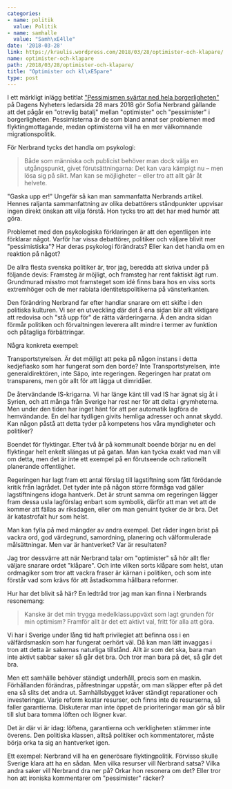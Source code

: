 ```yaml
---
categories:
- name: politik
  value: Politik
- name: samhalle
  value: "Samh\xE4lle"
date: '2018-03-28'
link: https://kraulis.wordpress.com/2018/03/28/optimister-och-klapare/
name: optimister-och-klapare
path: /2018/03/28/optimister-och-klapare/
title: "Optimister och kl\xE5pare"
type: post
---
```

I ett märkligt inlägg betitlat ["Pessimismen svärtar ned hela borgerligheten"](https://www.dn.se/ledare/signerat/sofia-nerbrand-pessimismen-svartar-ned-hela-borgerligheten/) på Dagens Nyheters ledarsida 28 mars 2018 gör Sofia Nerbrand gällande att det pågår en "otrevlig batalj" mellan "optimister" och "pessimister" i borgerligheten. Pessimisterna är de som bland annat ser problemen med flyktingmottagande, medan optimisterna vill ha en mer välkomnande migrationspolitik.

För Nerbrand tycks det handla om psykologi:

> Både som människa och publicist behöver man dock välja en utgångspunkt, givet förutsättningarna: Det kan vara kämpigt nu – men lösa sig på sikt. Man kan se möjligheter – eller tro att allt går åt helvete.

"Gaska upp er!" Ungefär så kan man sammanfatta Nerbrands artikel. Hennes raljanta sammanfattning av olika debattörers ståndpunkter uppvisar ingen direkt önskan att vilja förstå. Hon tycks tro att det har med humör att göra.



Problemet med den psykologiska förklaringen är att den egentligen inte förklarar något. Varför har vissa debattörer, politiker och väljare blivit mer "pessimistiska"? Har deras psykologi förändrats? Eller kan det handla om en reaktion på något?

De allra flesta svenska politiker är, tror jag, beredda att skriva under på följande devis: Framsteg är möjligt, och framsteg har rent faktiskt ägt rum. Grundmurad misstro mot framsteget som idé finns bara hos en viss sorts extremhöger och de mer rabiata identitetspolitikerna på vänsterkanten.

Den förändring Nerbrand far efter handlar snarare om ett skifte i den politiska kulturen. Vi ser en utveckling där det å ena sidan blir allt viktigare att redovisa och "stå upp för" de rätta värderingarna. Å den andra sidan förmår politiken och förvaltningen leverera allt mindre i termer av funktion och påtagliga förbättringar.

Några konkreta exempel: 

Transportstyrelsen. Är det möjligt att peka på någon instans i detta kedjefiasko som har fungerat som den borde? Inte Transportstyrelsen, inte generaldirektören, inte Säpo, inte regeringen. Regeringen har pratat om transparens, men gör allt för att lägga ut dimridåer.

De återvändande IS-krigarna. Vi har länge känt till vad IS har ägnat sig åt i Syrien, och att många från Sverige har rest ner för att delta i grymheterna. Men under den tiden har inget hänt för att per automatik lagföra de hemvändande. En del har tydligen givits hemliga adresser och annat skydd. Kan någon påstå att detta tyder på kompetens hos våra myndigheter och politiker?

Boendet för flyktingar. Efter två år på kommunalt boende börjar nu en del flyktingar helt enkelt slängas ut på gatan. Man kan tycka exakt vad man vill om detta, men det är inte ett exempel på en förutseende och rationellt planerande offentlighet.

Regeringen har lagt fram ett antal förslag till lagstiftning som fått förödande kritik från lagrådet. Det tyder inte på någon större förmåga vad gäller lagstiftningens idoga hantverk. Det är strunt samma om regeringen lägger fram dessa usla lagförslag enbart som symbolik, därför att man vet att de kommer att fällas av riksdagen, eller om man genuint tycker de är bra. Det är katastrofalt hur som helst.

Man kan fylla på med mängder av andra exempel. Det råder ingen brist på vackra ord, god värdegrund, samordning, planering och välformulerade målsättningar. Men var är hantverket? Var är resultaten?

Jag tror dessvärre att när Nerbrand talar om "optimister" så hör allt fler väljare snarare ordet "klåpare". Och inte vilken sorts klåpare som helst, utan ordmagiker som tror att vackra fraser är kärnan i politiken, och som inte förstår vad som krävs för att åstadkomma hållbara reformer.

Hur har det blivit så här? En ledtråd tror jag man kan finna i Nerbrands resonemang:

> Kanske är det min trygga medelklassuppväxt som lagt grunden för min optimism? Framför allt är det ett aktivt val, fritt för alla att göra.

Vi har i Sverige under lång tid haft privilegiet att befinna oss i en välfärdsmaskin som har fungerat oerhört väl. Då kan man lätt invaggas i tron att detta är sakernas naturliga tillstånd. Allt är som det ska, bara man inte aktivt sabbar saker så går det bra. Och tror man bara på det, så går det bra.

Men ett samhälle behöver ständigt underhåll, precis som en maskin. Förhållanden förändras, påfrestningar uppstår, om man släpper efter på det ena så slits det andra ut. Samhällsbygget kräver ständigt reparationer och investeringar. Varje reform kostar resurser, och finns inte de resurserna, så faller garantierna. Diskuterar man inte öppet de prioriteringar man gör så blir till slut bara tomma löften och lögner kvar.

Det är där vi är idag: löftena, garantierna och verkligheten stämmer inte överens. Den politiska klassen, alltså politiker och kommentatorer, måste börja orka ta sig an hantverket igen.

Ett exempel: Nerbrand vill ha en generösare flyktingpolitik. Förvisso skulle Sverige klara att ha en sådan. Men vilka resurser vill Nerbrand satsa? Vilka andra saker vill Nerbrand dra ner på? Orkar hon resonera om det? Eller tror hon att ironiska kommentarer om "pessimister" räcker?

